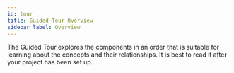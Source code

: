 ```yaml
---
id: tour
title: Guided Tour Overview
sidebar_label: Overview
---
```


The Guided Tour explores the components in an order that is suitable for learning about the concepts and their relationships. It is best to read it after your project has been set up.